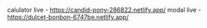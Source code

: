 calulator live - https://candid-pony-286822.netlify.app/
modal live     - https://dulcet-bonbon-6747be.netlify.app/ 
